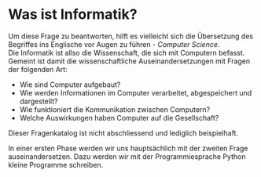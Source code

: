 # Was ist Informatik?

Um diese Frage zu beantworten, hilft es vielleicht sich die Übersetzung
des Begriffes ins Englische vor Augen zu führen - *Computer Science*.  
Die Informatik ist allso die Wissenschaft, die sich mit Computern
befasst. Gemeint ist damit die wissenschaftliche Auseinandersetzungen
mit Fragen der folgenden Art:

* Wie sind Computer aufgebaut? 
* Wie werden Informationen im Computer verarbeitet, abgespeichert und
  dargestellt? 
* Wie funktioniert die Kommunikation zwischen Computern?
* Welche Auswirkungen haben Computer auf die Gesellschaft?

Dieser Fragenkatalog ist nicht abschliessend und lediglich beispielhaft.

In einer ersten Phase werden wir uns hauptsächlich mit der zweiten Frage
auseinandersetzen. Dazu werden wir mit der Programmiesprache Python
kleine Programme schreiben.